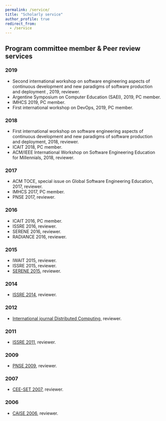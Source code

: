```yaml
---
permalink: /service/
title: "Scholarly service"
author_profile: true
redirect_from: 
  - /service
---
```


##  Program committee member & Peer review services 

### 2019

* Second international workshop on software engineering aspects of continuous development and new paradigms of software production and deployment , 2019, reviewer.
* Argentine Symposium on Computer Education (SAEI), 2019, PC member.
* IMHCS 2019, PC member.
* First international workshop on DevOps, 2019, PC member.

### 2018

* First international workshop on software engineering aspects of continuous development and new paradigms of software production and deployment, 2018, reviewer.
* ICAIT 2018, PC member.
* ACM/IEEE International Workshop on Software Engineering Education for Millennials, 2018, reviewer.


### 2017

* ACM TOCE, special issue on Global Software Engineering Education, 2017, reviewer.
* IMHCS 2017, PC member.
* PNSE 2017, reviewer.


### 2016

* ICAIT 2016, PC member.
* ISSRE 2016, reviewer.
* SERENE 2016, reviewer.
* RADIANCE 2016, reviewer.

### 2015

* IWAIT 2015, reviewer.
* ISSRE 2015, reviewer.
* [SERENE 2015](http://serene.disim.univaq.it/2015/home/), reviewer.

### 2014
* [ISSRE 2014](http://2014.issre.net), reviewer.


### 2012

* [International journal Distributed Computing](https://link.springer.com/journal/volumesAndIssues/446), reviewer.

### 2011

* [ISSRE 2011](href="http://2011.issre.net/), reviewer.

### 2009
* [PNSE 2009](http://www.informatik.uni-hamburg.de/TGI/events/pnse09/), reviewer.

### 2007

* [CEE-SET 2007](http://dl.ifip.org/db/conf/ifip2/ceeset2007/index.html), reviewer.

### 2006

* [CAISE 2006](https://link.springer.com/book/10.1007/11767138), reviewer.
